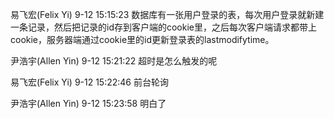易飞宏(Felix Yi) 9-12 15:15:23
数据库有一张用户登录的表，每次用户登录就新建一条记录，然后把记录的id存到客户端的cookie里，之后每次客户端请求都带上cookie，服务器端通过cookie里的id更新登录表的lastmodifytime。

尹浩宇(Allen Yin) 9-12 15:21:22
超时是怎么触发的呢

易飞宏(Felix Yi) 9-12 15:22:46
前台轮询

尹浩宇(Allen Yin) 9-12 15:23:58
明白了